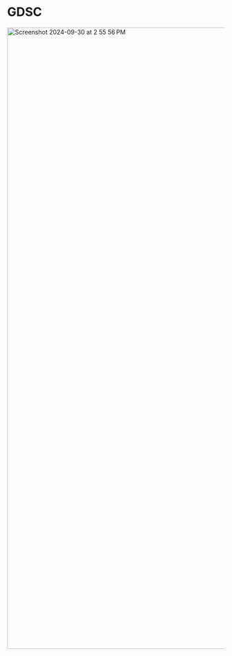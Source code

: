 # GDSC
<img width="1440" alt="Screenshot 2024-09-30 at 2 55 56 PM" src="https://github.com/user-attachments/assets/22e1c205-e848-4e52-ae9f-6998a3299a67">
